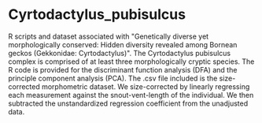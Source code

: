 # Cyrtodactylus_pubisulcus
R scripts and dataset associated with "Genetically diverse yet morphologically conserved: Hidden diversity revealed among Bornean geckos (Gekkonidae: Cyrtodactylus)".
The Cyrtodactylus pubisulcus complex is comprised of at least three morphologically cryptic species. The R code is provided for the discriminant function analysis (DFA) 
and the principle component analysis (PCA). The .csv file included is the size-corrected morphometric dataset. We size-corrected by linearly regressing each measurement 
against the snout-vent-length of the individual. We then subtracted the unstandardized regression coefficient from the unadjusted data. 
